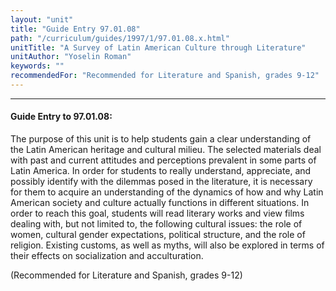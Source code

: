 ```yaml
---
layout: "unit"
title: "Guide Entry 97.01.08"
path: "/curriculum/guides/1997/1/97.01.08.x.html"
unitTitle: "A Survey of Latin American Culture through Literature"
unitAuthor: "Yoselin Roman"
keywords: ""
recommendedFor: "Recommended for Literature and Spanish, grades 9-12"
---
```

<body>
<hr/>
<h4>
Guide Entry to 97.01.08:
</h4>
The purpose of this unit is to help students gain a clear understanding of the Latin American heritage and cultural milieu. The selected materials deal with past and current attitudes and perceptions prevalent in some parts of Latin America. In order for students to really understand, appreciate, and possibly identify with the dilemmas posed in the literature, it is necessary for them to acquire an understanding of the dynamics of how and why Latin American society and culture actually functions in different situations. In order to reach this goal, students will read literary works and view films dealing with, but not limited to, the following cultural issues: the role of women, cultural gender expectations, political structure, and the role of religion. Existing customs, as well as myths, will also be explored in terms of their effects on socialization and acculturation.
<p>
(Recommended for Literature and Spanish, grades 9-12)
</p>
</body>